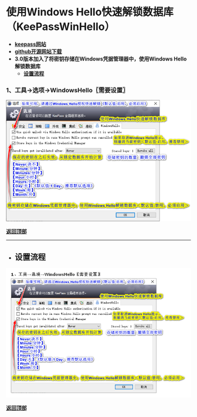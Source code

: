 # <a name="锚点0"></a>使用Windows Hello快速解锁数据库（KeePassWinHello）
- [**keepass网站**](https://keepass.info/plugins.html#winhello)
- [**github开源网站下载**](https://github.com/sirAndros/KeePassWinHello/releases)
- **3.0版本加入了将密钥存储在Windows凭据管理器中，使用Windows Hello解锁数据库**
	- <a href="#锚点1">**设置流程**</a>
### 1、工具→选项→WindowsHello〖需要设置〗
<p><img src="/图片/使用Windows Hello快速解锁数据库（KeePassWinHello）/1、工具→选项→WindowsHello〖需要设置〗.png" alt="/图片/使用Windows Hello快速解锁数据库（KeePassWinHello）/1、工具→选项→WindowsHello〖需要设置〗.png"/></p>

<a name="锚点1"></a><a href="#锚点0">**返回顶部**</a>
______________________________________________________________________________
- ## 设置流程
<p><img src="/图片/使用Windows Hello快速解锁数据库（KeePassWinHello）/设置流程.png" alt="/图片/使用Windows Hello快速解锁数据库（KeePassWinHello）/设置流程.png"/></p>

<a href="#锚点0">**返回顶部**</a>